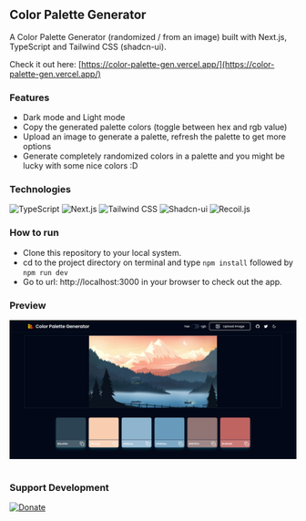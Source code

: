## Color Palette Generator

A Color Palette Generator (randomized / from an image) built with Next.js, TypeScript and Tailwind CSS (shadcn-ui).

Check it out here: [https://color-palette-gen.vercel.app/](https://color-palette-gen.vercel.app/)

### Features

-   Dark mode and Light mode
-   Copy the generated palette colors (toggle between hex and rgb value)
-   Upload an image to generate a palette, refresh the palette to get more options
-   Generate completely randomized colors in a palette and you might be lucky with some nice colors :D

### Technologies

![TypeScript](https://img.shields.io/badge/TypeScript-007ACC?style=for-the-badge&logo=typescript&logoColor=white)
![Next.js](https://img.shields.io/badge/-NextJS-FFFFFF?style=for-the-badge&logoColor=black)
![Tailwind CSS](https://img.shields.io/badge/Tailwind_CSS-38B2AC?style=for-the-badge&logo=tailwind-css&logoColor=white)
![Shadcn-ui](https://img.shields.io/badge/-ShadcnUI-000000?style=for-the-badge&logoColor=white)
![Recoil.js](https://img.shields.io/badge/-RecoilJS-007ACC?style=for-the-badge&logoColor=white)

### How to run

-   Clone this repository to your local system.
-   cd to the project directory on terminal and type `npm install` followed by `npm run dev`
-   Go to url: http://localhost:3000 in your browser to check out the app.

### Preview

<img src="Screenshot.png" align="center"><br><br>

### Support Development

[![Donate](https://img.shields.io/badge/Donate-Paypal-blue?style=for-the-badge)](https://www.paypal.me/sdnitrogen)
